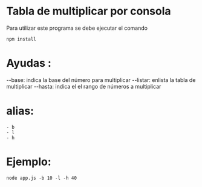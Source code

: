 # Tabla de multiplicar por consola

Para utilizar este programa se debe ejecutar el comando
```
npm install
```

# Ayudas :

--base: indica la base del número para multiplicar
--listar: enlista la tabla de multiplicar
--hasta: indica el el rango de números a multiplicar

# alias:
```
- b
- l 
- h
```

# Ejemplo:

```
node app.js -b 10 -l -h 40 
```

